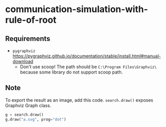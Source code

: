 # communication-simulation-with-rule-of-root

## Requirements
* `pygraphviz` https://pygraphviz.github.io/documentation/stable/install.html#manual-download
  * Don't use scoop! The path should be `C:\Program Files\Graphviz\` because some library do not support scoop path.

## Note

To export the result as an image, add this code. `search.draw()` exposes Graphviz Graph class.

```python
g = search.draw()
g.draw("a.svg", prog="dot")
```